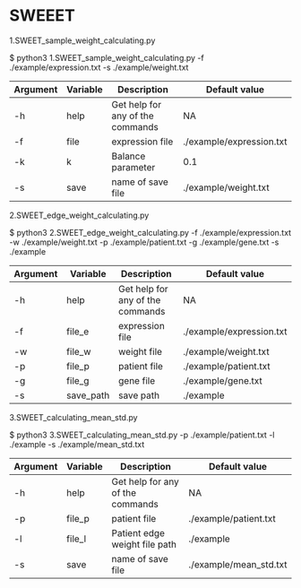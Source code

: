 # SWEEET
1.SWEET_sample_weight_calculating.py

$ python3 1.SWEET_sample_weight_calculating.py -f ./example/expression.txt -s ./example/weight.txt

Argument | Variable | Description | Default value
------------ | ------------- | ------------- | -------------
-h | help | Get help for any of the commands | NA
-f | file | expression file | ./example/expression.txt
-k | k | Balance parameter | 0.1
-s | save | name of save file | ./example/weight.txt

2.SWEET_edge_weight_calculating.py

$ python3 2.SWEET_edge_weight_calculating.py -f ./example/expression.txt -w ./example/weight.txt -p ./example/patient.txt -g ./example/gene.txt -s ./example

Argument | Variable | Description | Default value
------------ | ------------- | ------------- | -------------
-h | help | Get help for any of the commands | NA
-f | file_e | expression file | ./example/expression.txt
-w | file_w | weight file | ./example/weight.txt
-p | file_p | patient file | ./example/patient.txt
-g | file_g | gene file | ./example/gene.txt
-s | save_path | save path | ./example

3.SWEET_calculating_mean_std.py

$ python3 3.SWEET_calculating_mean_std.py -p ./example/patient.txt -l  ./example -s ./example/mean_std.txt

Argument | Variable | Description | Default value
------------ | ------------- | ------------- | -------------
-h | help | Get help for any of the commands | NA
-p | file_p | patient file | ./example/patient.txt
-l | file_l | Patient edge weight file path | ./example
-s | save | name of save file | ./example/mean_std.txt

